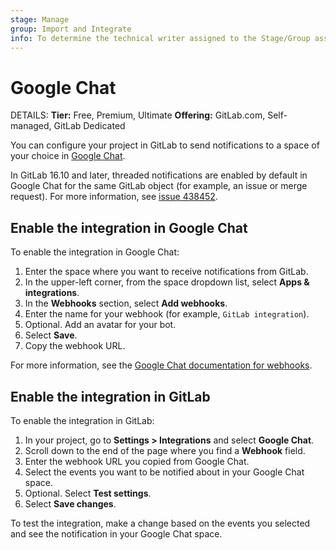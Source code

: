 ```yaml
---
stage: Manage
group: Import and Integrate
info: To determine the technical writer assigned to the Stage/Group associated with this page, see https://handbook.gitlab.com/handbook/product/ux/technical-writing/#assignments
---
```


# Google Chat

DETAILS:
**Tier:** Free, Premium, Ultimate
**Offering:** GitLab.com, Self-managed, GitLab Dedicated

You can configure your project in GitLab to send notifications to a
space of your choice in [Google Chat](https://chat.google.com/).

In GitLab 16.10 and later, threaded notifications are enabled by default
in Google Chat for the same GitLab object (for example, an issue or merge request).
For more information, see [issue 438452](https://gitlab.com/gitlab-org/gitlab/-/issues/438452).

## Enable the integration in Google Chat

To enable the integration in Google Chat:

1. Enter the space where you want to receive notifications from GitLab.
1. In the upper-left corner, from the space dropdown list, select **Apps & integrations**.
1. In the **Webhooks** section, select **Add webhooks**.
1. Enter the name for your webhook (for example, `GitLab integration`).
1. Optional. Add an avatar for your bot.
1. Select **Save**.
1. Copy the webhook URL.

For more information, see the
[Google Chat documentation for webhooks](https://developers.google.com/chat/how-tos/webhooks).

## Enable the integration in GitLab

To enable the integration in GitLab:

1. In your project, go to **Settings > Integrations** and select **Google Chat**.
1. Scroll down to the end of the page where you find a **Webhook** field.
1. Enter the webhook URL you copied from Google Chat.
1. Select the events you want to be notified about in your Google Chat space.
1. Optional. Select **Test settings**.
1. Select **Save changes**.

To test the integration, make a change based on the events you selected and
see the notification in your Google Chat space.
